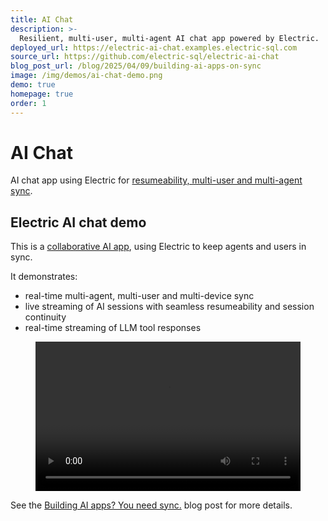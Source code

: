 ```yaml
---
title: AI Chat
description: >-
  Resilient, multi-user, multi-agent AI chat app powered by Electric.
deployed_url: https://electric-ai-chat.examples.electric-sql.com
source_url: https://github.com/electric-sql/electric-ai-chat
blog_post_url: /blog/2025/04/09/building-ai-apps-on-sync
image: /img/demos/ai-chat-demo.png
demo: true
homepage: true
order: 1
---
```


<style scoped>
  .wide {
    width: 100%;
    aspect-ratio: 16/9;
  }
</style>

# AI Chat

AI chat app using Electric for [resumeability, multi-user and multi-agent sync](/blog/2025/04/09/building-ai-apps-on-sync).

<DemoCTAs :demo="$frontmatter" />

## Electric AI chat demo

This is a [collaborative AI app](/blog/2025/04/09/building-ai-apps-on-sync), using Electric to keep agents and users in sync.

It demonstrates:

- real-time multi-agent, multi-user and multi-device sync
- live streaming of AI sessions with seamless resumeability and session continuity
- real-time streaming of LLM tool responses

<figure>
  <video controls preload="auto" class="wide">
    <source src="https://electric-sql-blog-assets.s3.us-east-1.amazonaws.com/building-collaborative-ai-apps-on-sync/multi-user-1080.mp4" />
  </video>
</figure>

See the [Building AI apps? You need sync.](/blog/2025/04/09/building-ai-apps-on-sync) blog post for more details.

<DemoCTAs :demo="$frontmatter" />